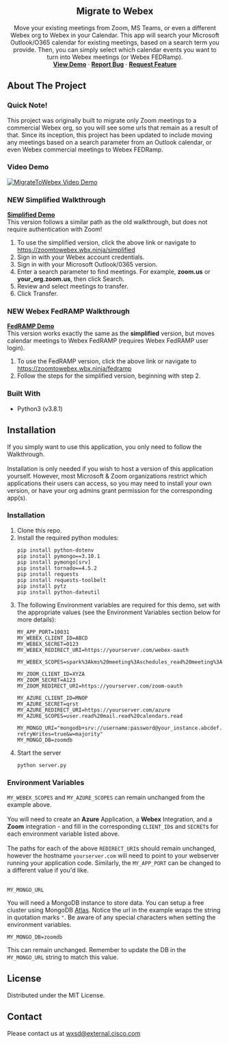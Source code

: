 <p align="center">
  <h2 align="center"> Migrate to Webex</h2>

  <p align="center">
Move your existing meetings from Zoom, MS Teams, or even a different Webex org to Webex in your Calendar.  This app will search your Microsoft Outlook/O365 calendar for existing meetings, based on a search term you provide. Then, you can simply select which calendar events you want to turn into Webex meetings (or Webex FEDRamp).
    <br />
    <a href="https://zoomtowebex.wbx.ninja/simplified"><strong>View Demo</strong></a>
    ·
    <a href="https://github.com/WXSD-Sales/MigrateToWebex/issues"><strong>Report Bug</strong></a>
    ·
    <a href="https://github.com/WXSD-Sales/MigrateToWebex/issues"><strong>Request Feature</strong></a>
  </p>
</p>

## About The Project

### Quick Note!

This project was originally built to migrate only Zoom meetings to a commercial Webex org, so you will see some urls that remain as a result of that.  Since its inception, this project has been updated to include moving any meetings based on a search parameter from an Outlook calendar, or even Webex commercial meetings to Webex FEDRamp.


### Video Demo

[![MigrateToWebex Video Demo](https://img.youtube.com/vi/iws4osHV42Y/0.jpg)](https://youtu.be/iws4osHV42Y, "MigrateToWebex Video Demo")

### NEW Simplified Walkthrough
<a href="https://zoomtowebex.wbx.ninja/simplified"><strong>Simplified Demo</strong></a>  
This version follows a similar path as the old walkthrough, but does not require authentication with Zoom!  

1. To use the simplified version, click the above link or navigate to https://zoomtowebex.wbx.ninja/simplified
2. Sign in with your Webex account credentials.
3. Sign in with your Microsoft Outlook/0365 version.
4. Enter a search parameter to find meetings. For example, **zoom.us** or **your_org.zoom.us**, then click Search.
5. Review and select meetings to transfer.
6. Click Transfer.

### NEW Webex FedRAMP Walkthrough
<a href="https://zoomtowebex.wbx.ninja/fedramp"><strong>FedRAMP Demo</strong></a>  
This version works exactly the same as the **simplified** version, but moves calendar meetings to Webex FedRAMP (requires Webex FedRAMP user login).

1. To use the FedRAMP version, click the above link or navigate to https://zoomtowebex.wbx.ninja/fedramp
2. Follow the steps for the simplified version, beginning with step 2.

### Built With

- Python3 (v3.8.1)  

<!-- GETTING STARTED -->

## Installation

If you simply want to use this application, you only need to follow the Walkthrough.<br/>
<br/>
Installation is only needed if you wish to host a version of this application yourself. However, most Microsoft & Zoom organizations restrict which applications  their users can access, so you may need to install your own version, or have your org admins grant permission for the corresponding app(s).<br/>

### Installation

1. Clone this repo.
2. Install the required python modules:
   ```
   pip install python-dotenv
   pip install pymongo==3.10.1
   pip install pymongo[srv]
   pip install tornado==4.5.2
   pip install requests
   pip install requests-toolbelt
   pip install pytz
   pip install python-dateutil
   ```
3. The following Environment variables are required for this demo, set with the appropriate values (see the Environment Variables section below for more details):
      ```
      MY_APP_PORT=10031
      MY_WEBEX_CLIENT_ID=ABCD
      MY_WEBEX_SECRET=0123
      MY_WEBEX_REDIRECT_URI=https://yourserver.com/webex-oauth
        MY_WEBEX_SCOPES=spark%3Akms%20meeting%3Aschedules_read%20meeting%3Aparticipants_read%20spark%3Apeople_read%20meeting%3Apreferences_write%20meeting%3Apreferences_read%20meeting%3Aparticipants_write%20meeting%3Aschedules_write

      MY_ZOOM_CLIENT_ID=XYZA
      MY_ZOOM_SECRET=A123
      MY_ZOOM_REDIRECT_URI=https://yourserver.com/zoom-oauth

      MY_AZURE_CLIENT_ID=MNOP
      MY_AZURE_SECRET=qrst
      MY_AZURE_REDIRECT_URI=https://yourserver.com/azure
      MY_AZURE_SCOPES=user.read%20mail.read%20calendars.read

      MY_MONGO_URI="mongodb+srv://username:password@your_instance.abcdef.mongodb.net/zoomdb?retryWrites=true&w=majority"
      MY_MONGO_DB=zoomdb
      ```
4. Start the server
   ```
   python server.py
   ```
   
<!-- ENV VARS -->

### Environment Variables

```MY_WEBEX_SCOPES``` and ```MY_AZURE_SCOPES``` can remain unchanged from the example above.
<br/><br/>
You will need to create an **Azure** Application, a **Webex** Integration, and a **Zoom** integration - and fill in the corresponding ```CLIENT_ID```s and ```SECRET```s for each environment variable listed above.
<br/><br/>
The paths for each of the above ```REDIRECT_URI```s should remain unchanged, however the hostname ```yourserver.com``` will need to point to your webserver running your application code.  Similarly, the ```MY_APP_PORT``` can be changed to a different value if you'd like.
<br/><br/>

```
MY_MONGO_URL
```
You will need a MongoDB instance to store data.  You can setup a free cluster using MongoDB [Atlas](https://cloud.mongodb.com).
Notice the url in the example wraps the string in quotation marks ```"```.  Be aware of any special characters when setting the environment variables.
<br/>

```
MY_MONGO_DB=zoomdb
```
This can remain unchanged.  Remember to update the DB in the ```MY_MONGO_URL``` string to match this value.


<!-- LICENSE -->

## License

Distributed under the MIT License. 

<!-- CONTACT -->

## Contact
Please contact us at wxsd@external.cisco.com

